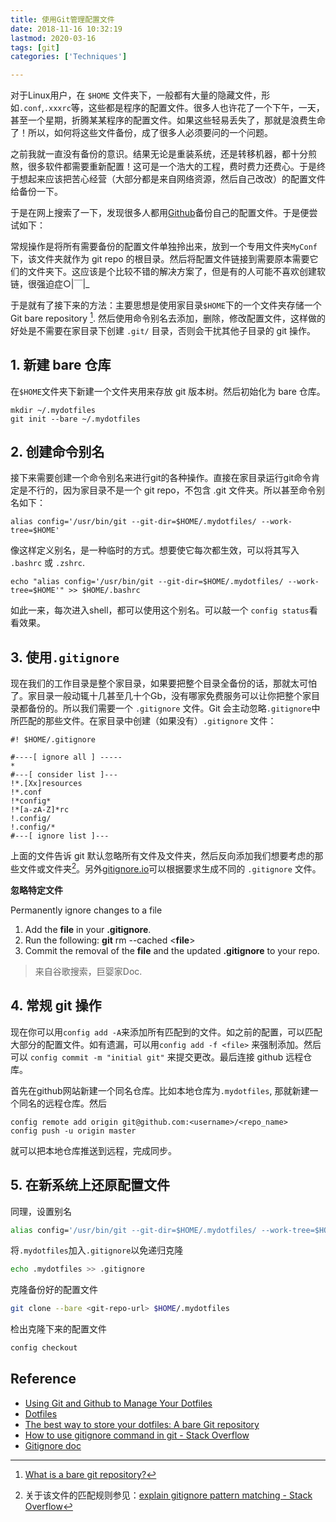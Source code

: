 ```yaml
---
title: 使用Git管理配置文件
date: 2018-11-16 10:32:19
lastmod: 2020-03-16
tags: [git]
categories: ['Techniques']

---
```


对于Linux用户，在 `$HOME` 文件夹下，一般都有大量的隐藏文件，形如`.conf`,`.xxxrc`等，这些都是程序的配置文件。很多人也许花了一个下午，一天，甚至一个星期，折腾某某程序的配置文件。如果这些轻易丢失了，那就是浪费生命了！所以，如何将这些文件备份，成了很多人必须要问的一个问题。

之前我就一直没有备份的意识。结果无论是重装系统，还是转移机器，都十分煎熬，很多软件都需要重新配置！这可是一个浩大的工程，费时费力还费心。于是终于想起来应该把苦心经营（大部分都是来自网络资源，然后自己改改）的配置文件给备份一下。

<!-- more -->

于是在网上搜索了一下，发现很多人都用[Github][1]备份自己的配置文件。于是便尝试如下：

常规操作是将所有需要备份的配置文件单独拎出来，放到一个专用文件夹`MyConf`下，该文件夹就作为 git repo 的根目录。然后将配置文件链接到需要原本需要它们的文件夹下。这应该是个比较不错的解决方案了，但是有的人可能不喜欢创建软链，很强迫症○|￣|\_

于是就有了接下来的方法：主要思想是使用家目录`$HOME`下的一个文件夹存储一个 Git bare repository [^a]. 然后使用命令别名去添加，删除，修改配置文件，这样做的好处是不需要在家目录下创建 `.git/` 目录，否则会干扰其他子目录的 git 操作。

## 1. 新建 bare 仓库

在`$HOME`文件夹下新建一个文件夹用来存放 git 版本树。然后初始化为 bare 仓库。

```
mkdir ~/.mydotfiles
git init --bare ~/.mydotfiles
```

## 2. 创建命令别名

接下来需要创建一个命令别名来进行git的各种操作。直接在家目录运行git命令肯定是不行的，因为家目录不是一个 git repo，不包含 .git 文件夹。所以甚至命令别名如下：
```
alias config='/usr/bin/git --git-dir=$HOME/.mydotfiles/ --work-tree=$HOME'
```
像这样定义别名，是一种临时的方式。想要使它每次都生效，可以将其写入 `.bashrc` 或 `.zshrc`.
```
echo "alias config='/usr/bin/git --git-dir=$HOME/.mydotfiles/ --work-tree=$HOME'" >> $HOME/.bashrc
```
如此一来，每次进入shell，都可以使用这个别名。可以敲一个 `config status`看看效果。

## 3. 使用`.gitignore`

现在我们的工作目录是整个家目录，如果要把整个目录全备份的话，那就太可怕了。家目录一般动辄十几甚至几十个Gb，没有哪家免费服务可以让你把整个家目录都备份的。所以我们需要一个 `.gitignore` 文件。Git 会主动忽略`.gitignore`中所匹配的那些文件。在家目录中创建（如果没有）`.gitignore` 文件：
```
#! $HOME/.gitignore

#----[ ignore all ] -----
*
#---[ consider list ]---
!*.[Xx]resources
!*.conf
!*config*
!*[a-zA-Z]*rc
!.config/
!.config/*
#---[ ignore list ]---
```
上面的文件告诉 git 默认忽略所有文件及文件夹，然后反向添加我们想要考虑的那些文件或文件夹[^b]。另外[gitignore.io][4]可以根据要求生成不同的 `.gitignore` 文件。

**忽略特定文件**

Permanently ignore changes to a file

1. Add the __file__ in your __.gitignore__.
2. Run the following: __git__ rm \-\-cached <**file**>
3. Commit the removal of the __file__ and the updated __.gitignore__ to your repo.

> 来自谷歌搜索，巨婴家Doc.

## 4. 常规 git 操作

现在你可以用`config add -A`来添加所有匹配到的文件。如之前的配置，可以匹配大部分的配置文件。如有遗漏，可以用`config add -f <file>` 来强制添加。然后可以 `config commit -m "initial git"` 来提交更改。最后连接 github 远程仓库。

首先在github网站新建一个同名仓库。比如本地仓库为`.mydotfiles`, 那就新建一个同名的远程仓库。然后
```
config remote add origin git@github.com:<username>/<repo_name>
config push -u origin master
```
就可以把本地仓库推送到远程，完成同步。

## 5. 在新系统上还原配置文件

同理，设置别名
```bash
alias config='/usr/bin/git --git-dir=$HOME/.mydotfiles/ --work-tree=$HOME'
```
将`.mydotfiles`加入`.gitignore`以免递归克隆
```bash
echo .mydotfiles >> .gitignore
```
克隆备份好的配置文件
```bash
git clone --bare <git-repo-url> $HOME/.mydotfiles
```
检出克隆下来的配置文件
```bash
config checkout
```


## Reference

- [Using Git and Github to Manage Your Dotfiles][5]
- [Dotfiles][6]
- [The best way to store your dotfiles: A bare Git repository][7]
- [How to use gitignore command in git - Stack Overflow][8]
- [Gitignore doc][9]

[^a]: [What is a bare git repository?][2]
[^b]: 关于该文件的匹配规则参见：[explain gitignore pattern matching - Stack Overflow][3]

[1]: https://github.com
[2]: http://www.saintsjd.com/2011/01/what-is-a-bare-git-repository
[3]: https://stackoverflow.com/questions/33189437/explain-gitignore-pattern-matching
[4]: https://www.gitignore.io
[5]: http://blog.smalleycreative.com/tutorials/using-git-and-github-to-manage-your-dotfiles/
[6]: https://dotfiles.github.io/
[7]: https://developer.atlassian.com/blog/2016/02/best-way-to-store-dotfiles-git-bare-repo/
[8]: https://stackoverflow.com/questions/12501324/how-to-use-gitignore-command-in-git
[9]: https://git-scm.com/docs/gitignore
